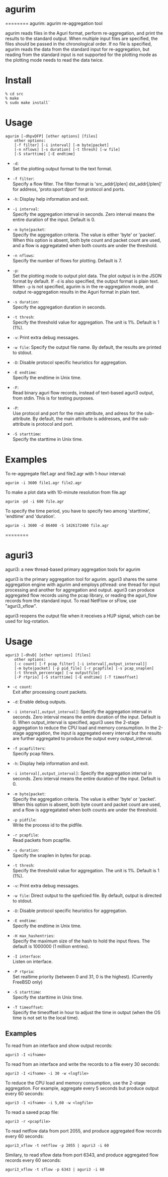 # agurim
========
agurim: agurim re-aggregation tool

agurim reads files in the Aguri format, perform re-aggregation, and
print the results to the standard output.  When multiple input files
are specified, the files should be passed in the chronological order.
If no file is specified, agurim reads the data from the standard
input for re-aggregation, but reading from the standard input is not
supported for the plotting mode as the plotting mode needs to read the
data twice.

# Install

	% cd src
	% make
	% sudo make install`

# Usage

	agurim [-dhpvDFP] [other options] [files]
	    other options:
		[-f filter] [-i interval] [-m byte|packet]
		[-n nflows] [-s duration] [-t thresh] [-w file]
		[-S starttime] [-E endtime]

  + `-d`:  
    Set the plotting output format to the text format.
  
  + `-f filter`:  
    Specify a flow filter.
    The filter format is 'src_addr[/plen] dst_addr[/plen]' for address,
    'proto:sport:dport' for protocol and ports.

  + `-h`: Display help information and exit.

  + `-i interval`:  
    Specify the aggregation interval in seconds. Zero interval means
    the entire duration of the input.
    Default is 0.

  + `-m byte|packet`:  
    Specify the aggregation criteria.  The value is either 'byte' or 'packet'.
    When this option is absent, both byte count and packet count are used,
    and a flow is aggregatated when both counts are under the threshold.

  + `-n nflows`:  
    Specify the number of flows for plotting.  Default is 7.

  + `-p`:  
    Set the plotting mode to output plot data.
    The plot output is in the JSON format by default.
    If `-d` is also specified, the output format is plain text.
    When `-p` is not specified, agurim is in the re-aggregation mode,
    and output re-aggregation results in the Aguri format in plain text.

  + `-s duration`:  
    Specify the aggregation duration in seconds.

  + `-t thresh`:  
    Specify the threshold value for aggregation.  The unit is 1%.
    Default is 1 (1%).

  + `-v`:
    Print extra debug messages.

  + `-w file`:
    Specify the output file name.  By default, the results are printed
    to stdout.

  + `-D`:
    Disable protocol specific heuristics for aggregation.

  + `-E endtime`:  
    Specify the endtime in Unix time.

  + `-F`:  
    Read binary aguri flow records, instead of text-based aguri3 output,
    from stdin.  This is for testing purposes.

  + `-P`:  
    Use protocol and port for the main attribute, and adress for
    the sub-attribute.
    By default, the main attribute is addresses, and the sub-attribute
    is protocol and port.

  + `-S starttime`:  
    Specify the starttime in Unix time.

# Examples

To re-aggregate file1.agr and file2.agr with 1-hour interval:

	agurim -i 3600 file1.agr file2.agr

To make a plot data with 10-minute resolution from file.agr

	agurim -pd -i 600 file.agr

To specify the time period, you have to specify two among 'starttime',
'endtime' and 'duration'.

	agurim -i 3600 -d 86400 -S 1426172400 file.agr

========
# aguri3

aguri3: a new thread-based primary aggregation tools for agurim

aguri3 is the primary aggregation tool for agurim.
aguri3 shares the same aggregation engine with agurim and employs
pthread: one thread for input processing and another for aggregation
and output.
aguri3 can produce aggregated flow records using the pcap library, or
reading the aguri_flow records from the standard input.
To read NetFlow or sFlow, use "aguri3_xflow".

aguri3 reopens the output file when it receives a HUP signal, which can
be used for log-rotation.

# Usage

	aguri3 [-dhvD] [other options] [files]
	    other options:
		[-c count] [-f pcap_filter] [-i interval[,output_interval]]
		[-m byte|packet] [-p pid_file] [-r pcapfile] [-s pcap_snaplen]
		[-t thresh_percenrage] [-w outputfile]
		[-P rtprio] [-S starttime] [-E endtime] [-T timeoffset]

  + `-c count`:  
    Exit after processing count packets.

  + `-d`: Enable debug outputs.
  
  + `-i interval[,output_interval]`:
    Specify the aggregation interval in seconds. Zero interval means
    the entire duration of the input.
    Default is 0.
    When output_interval is specified, aguri3 uses the 2-stage
    aggregation to reduce the CPU load and memory consumption.
    In the 2-stage aggregation, the input is aggregated every interval
    but the results are further aggregated to produce the output every
    output_interval.
  
  + `-f pcapfilters`:  
    Specify pcap filters.

  + `-h`: Display help information and exit.

  + `-i interval[,output_interval]`:
    Specify the aggregation interval in seconds. Zero interval means
    the entire duration of the input.
    Default is 0.

  + `-m byte|packet`:  
    Specify the aggregation criteria.  The value is either 'byte' or 'packet'.
    When this option is absent, both byte count and packet count are used,
    and a flow is aggregatated when both counts are under the threshold.

  + `-p pidfile`:  
    Write the process id to the pidfile.

  + `-r pcapfile`:  
    Read packets from pcapfile.

  + `-s duration`:  
    Specify the snaplen in bytes for pcap.

  + `-t thresh`:  
    Specify the threshold value for aggregation.  The unit is 1%.
    Default is 1 (1%).

  + `-v`:
    Print extra debug messages.

  + `-w file`:
    Direct output to the speficied file.  By default, output is
    directed to stdout.

  + `-D`:
    Disable protocol specific heuristics for aggregation.

  + `-E endtime`:  
    Specify the endtime in Unix time.

  + `-H max_hashentries`:  
    Specify the maximum size of the hash to hold the input flows.
    The default is 1000000 (1 million entries).

  + `-I interface`:  
    Listen on interface.

  + `-P rtprio`:  
    Set realtime priority (between 0 and 31, 0 is the highest).
    (Currently FreeBSD only)

  + `-S starttime`:  
    Specify the starttime in Unix time.

  + `-T timeoffset`:  
    Specify the timeoffset in hour to adjust the time in output
    (when the OS time is not set to the local time).

## Examples

To read from an interface and show output records:

	aguri3 -I <ifname>

To read from an interface and write the records to a file every 30
seconds:

	aguri3 -I <ifname> -i 30 -w <logfile>

To reduce the CPU load and memory consumption, use the 2-stage
aggregation.  For example, aggregate every 5 seconds but produce
output every 60 seconds:

	aguri3 -I <ifname> -i 5,60 -w <logfile>

To read a saved pcap file:

	aguri3 -r <pcapfile>

To read netflow data from port 2055, and produce aggregated flow
records every 60 seconds:

	aguri3_xflow -t netflow -p 2055 | aguri3 -i 60

Similary, to read sflow data from port 6343, and produce aggregated
flow records every 60 seconds: 

	aguri3_xflow -t sflow -p 6343 | aguri3 -i 60


